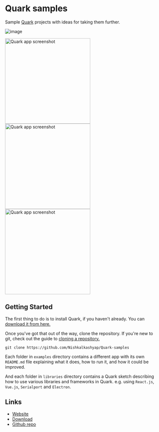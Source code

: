 # Quark samples
Sample [Quark](https://quarkjs.io) projects with ideas for taking them further.

![image](https://i.imgur.com/vnvEMNx.gif)

<div>
<img src="https://i.imgur.com/oSEeu18.png" alt="Quark app screenshot" width="280"/>
<img src="https://i.imgur.com/VVCZOHo.png" alt="Quark app screenshot" width="280"/>
<img src="https://i.imgur.com/fYmDv8w.png" alt="Quark app screenshot" width="280"/>
</div>

## Getting Started
The first thing to do is to install Quark, if you haven't already. You can [download it from here.](https://quarkjs.io/download)

Once you've got that out of the way, clone the repository. If you're new to git, check out the guide to [cloning a repository.](https://help.github.com/en/articles/cloning-a-repository)

```
git clone https://github.com/Nishkalkashyap/Quark-samples
```

Each folder in `examples` directory contains a different app with its own `README.md` file explaining what it does, how to run it, and how it could be improved.

And each folder in `libraries` directory contains a Quark sketch describing how to use various libraries and frameworks in Quark. e.g. using `React.js`, `Vue.js`, `Serialport` and `Electron`.

## Links
* [Website](https://quarkjs.io)
* [Download](https://quarkjs.io/download)
* [Github repo](https://github.com/Nishkalkashyap/Quark-docs)

